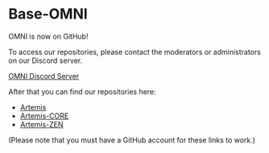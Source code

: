 # Base-OMNI

OMNI is now on GitHub!

To access our repositories, please contact the moderators or administrators on our Discord server.

[OMNI Discord Server](https://discord.gg/TVcYbwv6)

After that you can find our repositories here:

* [Artemis](https://github.com/Base-OMNI/Artemis)
* [Artemis-CORE](https://github.com/Base-OMNI/Artemis-CORE)
* [Artemis-ZEN](https://github.com/Base-OMNI/Artemis-ZEN)

(Please note that you must have a GitHub account for these links to work.)

